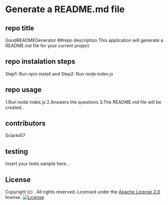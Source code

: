 # Generate a README.md file 
  
## repo title
  GoodREADMEGenerator
##repo description
   This application will generate a README.md file for your current project
## repo instalation steps
  Step1: Run npm install and Step2: Run node index.js
## repo usage
  1.Run node index.js 2.Answers the questions 3.The README.md file will be created. 
## contributors
  Sclark417
## testing
  Insert your tests sample here...
## License
  Copyright (c) . All rights reserved.
  Licensed under the [Apache License 2.0](LICENSE.txt) license.
  [![License](https://img.shields.io/badge/License-Apache%202.0-blue.svg)](https://opensource.org/licenses/Apache-2.0)

  

